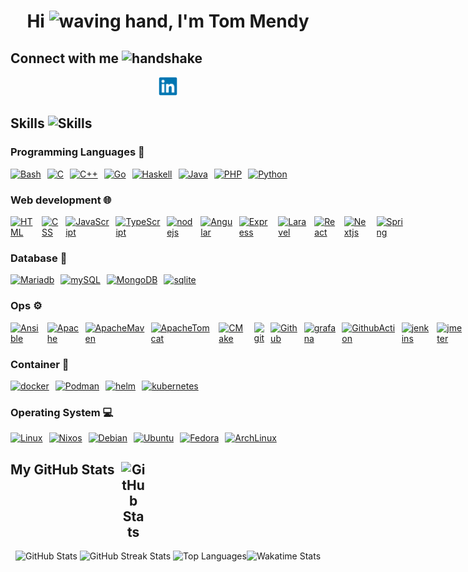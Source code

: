 <h1 align="center">
  Hi
  <img
    src="https://raw.githubusercontent.com/MartinHeinz/MartinHeinz/master/wave.gif"
    width="50"
    height="50"
    alt="waving hand"
  />, I'm Tom Mendy
</h1>

<h2>
  Connect with me
  <img
    src="https://raw.githubusercontent.com/ShahriarShafin/ShahriarShafin/main/Assets/handshake.gif"
    width="100"
    alt="handshake"
  />
</h2>

<p align="center">
  <a href="https://linkedin.com/in/tom-mendy" target="blank"
    ><img
      src="https://raw.githubusercontent.com/devicons/devicon/master/icons/linkedin/linkedin-original.svg"
      alt="tom-mendy"
      height="30"
      width="30"
  /></a>
</p>

<h2>
  Skills
  <img
    src="https://media2.giphy.com/media/QssGEmpkyEOhBCb7e1/giphy.gif?cid=ecf05e47a0n3gi1bfqntqmob8g9aid1oyj2wr3ds3mg700bl&rid=giphy.gif"
    width="32"
    alt="Skills"
  />
</h2>

<h3>Programming Languages 🔧</h3>

<div style="display: flex; gap: 10px">
  <a href="https://gnu.org/software/bash">
    <img src="https://img.shields.io/badge/bash-4EAA25?style=for-the-badge&logo=gnubash&logoColor=white" alt="Bash" />
  </a>
  <a href="https://en.wikipedia.org/wiki/C_(programming_language)">
    <img src="https://img.shields.io/badge/c-%2300599C.svg?style=for-the-badge&logo=c&logoColor=white" alt="C" />
  </a>
  <a href="https://en.wikipedia.org/wiki/C%2B%2B">
    <img
      src="https://img.shields.io/badge/c++-%2300599C.svg?style=for-the-badge&logo=c%2B%2B&logoColor=white"
      alt="C++"
    />
  </a>
  <a href="https://go.dev">
    <img src="https://img.shields.io/badge/go-%2300ADD8.svg?style=for-the-badge&logo=go&logoColor=white" alt="Go" />
  </a>
  <a href="https://haskell.org">
    <img
      src="https://img.shields.io/badge/Haskell-5e5086?style=for-the-badge&logo=haskell&logoColor=white"
      alt="Haskell"
    />
  </a>
  <a href="https://java.com">
    <img
      src="https://img.shields.io/badge/java-%23ED8B00.svg?style=for-the-badge&logo=openjdk&logoColor=white"
      alt="Java"
    />
  </a>
  <a href="https://php.net">
    <img src="https://img.shields.io/badge/php-%23777BB4.svg?style=for-the-badge&logo=php&logoColor=white" alt="PHP" />
  </a>
  <a href="https://python.org">
    <img
      src="https://img.shields.io/badge/python-3670A0?style=for-the-badge&logo=python&logoColor=white"
      alt="Python"
    />
  </a>
</div>

<h3>Web development 🌐</h3>

<div style="display: flex; gap: 10px">
  <a href="https://en.wikipedia.org/wiki/HTML">
    <img
      src="https://img.shields.io/badge/html-%23E34F26.svg?style=for-the-badge&logo=html5&logoColor=white"
      alt="HTML"
    />
  </a>
  <a href="https://en.wikipedia.org/wiki/CSS">
    <img src="https://img.shields.io/badge/css-%231572B6.svg?style=for-the-badge&logo=css3&logoColor=white" alt="CSS" />
  </a>
  <a href="https://en.wikipedia.org/wiki/JavaScript">
    <img
      src="https://img.shields.io/badge/javascript-%231572B6.svg?style=for-the-badge&logo=javascript&logoColor=white"
      alt="JavaScript"
    />
  </a>
  <a href="https://www.typescriptlang.org">
    <img
      src="https://img.shields.io/badge/typescript-%231572B6.svg?style=for-the-badge&logo=typescript&logoColor=white"
      alt="TypeScript"
    />
  </a>
  <a href="https://nodejs.org">
    <img
      src="https://img.shields.io/badge/node%20js-5FA04E?style=for-the-badge&logo=nodedotjs&logoColor=white"
      alt="nodejs"
    />
  </a>

  <a href="https://angular.io">
    <img
      src="https://img.shields.io/badge/angular-%23DD0031.svg?style=for-the-badge&logo=angular&logoColor=white"
      alt="Angular"
    />
  </a>
  <a href="https://expressjs.com">
    <img
      src="https://img.shields.io/badge/express-black?style=for-the-badge&logo=express&logoColor=white"
      alt="Express"
    />
  </a>
  <a href="https://laravel.com">
    <img
      src="https://img.shields.io/badge/laravel-FF2D20?style=for-the-badge&logo=laravel&logoColor=white"
      alt="Laravel"
    />
  </a>
  <a href="https://react.dev">
    <img
      src="https://img.shields.io/badge/react-%2320232a.svg?style=for-the-badge&logo=react&logoColor=%2361DAFB"
      alt="React"
    />
  </a>
  <a href="https://nextjs.org">
    <img src="https://img.shields.io/badge/next-black?style=for-the-badge&logo=next.js&logoColor=white" alt="Nextjs" />
  </a>
  <a href="https://spring.io">
    <img
      src="https://img.shields.io/badge/spring-%236DB33F.svg?style=for-the-badge&logo=spring&logoColor=white"
      alt="Spring"
    />
  </a>
</div>

<h3>Database 💽</h3>

<div style="display: flex; gap: 10px">
  <a href="https://mariadb.org">
    <img
      src="https://img.shields.io/badge/MariaDB-003545?style=for-the-badge&logo=mariadb&logoColor=white"
      alt="Mariadb"
    />
  </a>
  <a href="https://mysql.com">
    <img src="https://img.shields.io/badge/mysql-4479A1?style=for-the-badge&logo=mysql&logoColor=white" alt="mySQL" />
  </a>
  <a href="https://mongodb.com">
    <img
      src="https://img.shields.io/badge/MongoDB-47A248?style=for-the-badge&logo=mongodb&logoColor=white"
      alt="MongoDB"
    />
  </a>
  <a href="https://sqlite.org">
    <img
      src="https://img.shields.io/badge/sqlite-003B57?style=for-the-badge&logo=sqlite&logoColor=white"
      alt="sqlite"
    />
  </a>
</div>

<h3>Ops ⚙️</h3>

<div style="display: flex; gap: 10px">
  <a href="https://www.ansible.com/">
    <img
      src="https://img.shields.io/badge/ansible-EE0000?style=for-the-badge&logo=ansible&logoColor=white"
      alt="Ansible"
    />
  </a>
  <a href="https://apache.org">
    <img
      src="https://img.shields.io/badge/apache-D22128?style=for-the-badge&logo=apache&logoColor=white"
      alt="Apache"
    />
  </a>
  <a href="https://maven.apache.org">
    <img
      src="https://img.shields.io/badge/apache%20maven-C71A36?style=for-the-badge&logo=apachemaven&logoColor=white"
      alt="ApacheMaven"
    />
  </a>
  <a href="https://tomcat.apache.org">
    <img
      src="https://img.shields.io/badge/apache%20tomcat-F8DC75?style=for-the-badge&logo=apache-tomcat&logoColor=black"
      alt="ApacheTomcat"
    />
  </a>
  <a href="https://cmake.org">
    <img src="https://img.shields.io/badge/cmake-064F8C?style=for-the-badge&logo=cmake&logoColor=white" alt="CMake" />
  </a>
  <a href="https://git-scm.com/">
    <img src="https://img.shields.io/badge/git-F05032?style=for-the-badge&logo=git&logoColor=white" alt="git" />
  </a>
  <a href="https://github.com">
    <img
      src="https://img.shields.io/badge/github-181717?style=for-the-badge&logo=github&logoColor=white"
      alt="Github"
    />
  </a>
  <a href="https://grafana.com/">
    <img
      src="https://img.shields.io/badge/grafana-F46800?style=for-the-badge&logo=grafana&logoColor=white"
      alt="grafana"
    />
  </a>
  <a href="https://github.com/features/actions">
    <img
      src="https://img.shields.io/badge/github%20actions-2088FF?style=for-the-badge&logo=githubactions&logoColor=white"
      alt="GithubAction"
    />
  </a>
  <a href="https://www.jenkins.io">
    <img
      src="https://img.shields.io/badge/jenkins-D24939?style=for-the-badge&logo=jenkins&logoColor=white"
      alt="jenkins"
    />
  </a>
  <a href="https://jmeter.apache.org/">
    <img
      src="https://img.shields.io/badge/jmeter-D22128?style=for-the-badge&logo=apachejmeter&logoColor=white"
      alt="jmeter"
    />
  </a>
  <a href="https://k6.io">
    <img src="https://img.shields.io/badge/k6-7D64FF?style=for-the-badge&logo=k6&logoColor=white" alt="k6" />
  </a>
  <a href="https://nginx.org/en">
    <img src="https://img.shields.io/badge/nginx-009639?style=for-the-badge&logo=nginx&logoColor=white" alt="Nginx" />
  </a>
  <a href="https://markdownguide.org/">
    <img
      src="https://img.shields.io/badge/markdown-%23000000.svg?style=for-the-badge&logo=markdown&logoColor=white"
      alt="Markdown"
    />
  </a>
  <a href="https://postman.com">
    <img
      src="https://img.shields.io/badge/postman-FF6C37?style=for-the-badge&logo=postman&logoColor=white"
      alt="postman"
    />
  </a>
  <a href="https://prometheus.io/">
    <img
      src="https://img.shields.io/badge/prometheus-E6522C?style=for-the-badge&logo=prometheus&logoColor=white"
      alt="prometheus"
    />
  </a>
  <a href="https://traefik.io/">
    <img
      src="https://img.shields.io/badge/traefik-24A1C1?style=for-the-badge&logo=traefikproxy&logoColor=white"
      alt="traefik"
    />
  </a>
</div>

<h3>Container 🚢</h3>

<div style="display: flex; gap: 10px">
  <a href="https://docker.com/">
    <img
      src="https://img.shields.io/badge/docker-2496ED?style=for-the-badge&logo=docker&logoColor=white"
      alt="docker"
    />
  </a>
  <a href="https://podman.io">
    <img
      src="https://img.shields.io/badge/podman-892CA0?style=for-the-badge&logo=podman&logoColor=white"
      alt="Podman"
    />
  </a>
  <a href="https://helm.sh/">
    <img src="https://img.shields.io/badge/helm-0F1689?style=for-the-badge&logo=helm&logoColor=white" alt="helm" />
  </a>
  <a href="https://kubernetes.io/">
    <img
      src="https://img.shields.io/badge/kubernetes-326CE5?style=for-the-badge&logo=kubernetes&logoColor=white"
      alt="kubernetes"
    />
  </a>
</div>

<h3>Operating System 💻</h3>

<div style="display: flex; gap: 10px">
  <a href="https://linux.org/">
    <img src="https://img.shields.io/badge/linux-0d1016?style=for-the-badge&logo=linux&logoColor=white" alt="Linux" />
  </a>
  <a href="https://nixos.org">
    <img src="https://img.shields.io/badge/nixos-5277C3?style=for-the-badge&logo=nixos&logoColor=white" alt="Nixos" />
  </a>
  <a href="https://debian.org">
    <img
      src="https://img.shields.io/badge/debian-A81D33?style=for-the-badge&logo=debian&logoColor=white"
      alt="Debian"
    />
  </a>
  <a href="https://ubuntu.com">
    <img
      src="https://img.shields.io/badge/ubuntu-E95420?style=for-the-badge&logo=ubuntu&logoColor=white"
      alt="Ubuntu"
    />
  </a>
  <a href="https://fedoraproject.org">
    <img
      src="https://img.shields.io/badge/fedora-51A2DA?style=for-the-badge&logo=fedora&logoColor=white"
      alt="Fedora"
    />
  </a>
  <a href="https://archlinux.org">
    <img
      src="https://img.shields.io/badge/arch%20linux-1793D1?style=for-the-badge&logo=archlinux&logoColor=white"
      alt="ArchLinux"
    />
  </a>
</div>

<h2 style="display: flex; text-align: center; gap: 10px">
  My GitHub Stats
  <img
    src="https://media1.giphy.com/media/du3J3cXyzhj75IOgvA/giphy.gif?cid=ecf05e47x2g034i9pzwtzzsd3xgg2w9nr94t4tflbbgo3008&rid=giphy.gif"
    width="40"
    alt="GitHub Stats"
  />
</h2>

<div style="display: flex; justify-content: center">
  <div style="text-align: center">
    <img
      style="margin: auto"
      src="https://github-readme-stats.vercel.app/api?username=Tom-Mendy&show_icons=true&theme=transparent"
      alt="GitHub Stats"
    />
    <img
      style="margin: auto"
      src="https://github-readme-streak-stats.herokuapp.com?user=Tom-Mendy&theme=transparent"
      alt="GitHub Streak Stats"
    />
    <img
      style="margin: auto"
      src="https://github-readme-stats.vercel.app/api/top-langs/?username=Tom-Mendy&layout=donut&theme=transparent"
      alt="Top Languages"
    />
  </div>
  <div style="text-align: center">
    <img
      style="margin: auto"
      src="https://github-readme-stats.vercel.app/api/wakatime?username=Tom_Mendy&layout=compact&theme=transparent"
      alt="Wakatime Stats"
    />
  </div>
</div>

